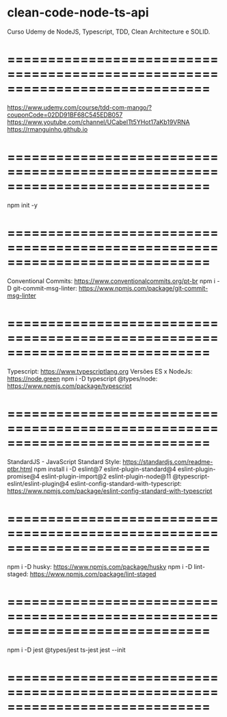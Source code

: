 # clean-code-node-ts-api
Curso Udemy de NodeJS, Typescript, TDD, Clean Architecture e SOLID.
# =============================================================================
https://www.udemy.com/course/tdd-com-mango/?couponCode=02DD91BF68C545EDB057
https://www.youtube.com/channel/UCabelTt5YHot17aKb19VRNA
https://rmanguinho.github.io
# =============================================================================
npm init -y
# =============================================================================
Conventional Commits: https://www.conventionalcommits.org/pt-br
npm i -D git-commit-msg-linter: https://www.npmjs.com/package/git-commit-msg-linter
# =============================================================================
Typescript: https://www.typescriptlang.org
Versões ES x NodeJs: https://node.green
npm i -D typescript @types/node: https://www.npmjs.com/package/typescript
# =============================================================================
StandardJS - JavaScript Standard Style: https://standardjs.com/readme-ptbr.html
npm install i -D eslint@7 eslint-plugin-standard@4 eslint-plugin-promise@4 eslint-plugin-import@2 eslint-plugin-node@11 @typescript-eslint/eslint-plugin@4 eslint-config-standard-with-typescript: https://www.npmjs.com/package/eslint-config-standard-with-typescript
# =============================================================================
npm i -D husky: https://www.npmjs.com/package/husky
npm i -D lint-staged: https://www.npmjs.com/package/lint-staged
# =============================================================================
npm i -D jest @types/jest ts-jest
jest --init
# =============================================================================